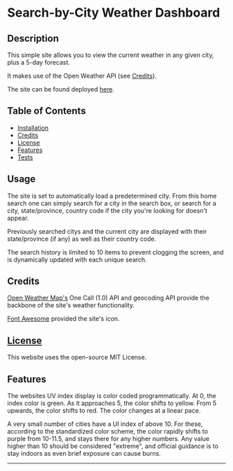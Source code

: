 # Search-by-City Weather Dashboard

## Description 
This simple site allows you to view the current weather in any given city, plus a 5-day forecast. 

It makes use of the Open Weather API (see [Credits](#credits)).

The site can be found deployed [here]().

## Table of Contents


* [Installation](#installation)
* [Credits](#credits)
* [License](#license)
* [Features](#features)
* [Tests](#tests)


## Usage 

The site is set to automatically load a predetermined city. From this home search one can simply search for a city in the search box, or search for a city, state/province, country code if the city you're looking for doesn't appear. 

Previously searched citys and the current city are displayed with their state/province (if any) as well as their country code. 

The search history is limited to 10 items to prevent clogging the screen, and is dynamically updated with each unique search. 

## Credits

[Open Weather Map's](https://openweathermap.org/) One Call (1.0) API and geocoding API provide the backbone of the site's weather functionality. 

[Font Awesome](https://fontawesome.com/icons/sun?s=solid) provided the site's icon.


## [License](./LICENSE)

This website uses the open-source MIT License.

## Features

The websites UV index display is color coded programmatically. At 0, the index color is green. As it approaches 5, the color shifts to yellow. From 5 upwards, the color shifts to red. The color changes at a linear pace. 

A very small number of cities have a UI index of above 10. For these, according to the standardized color scheme, the color rapidly shifts to purple from 10-11.5, and stays there for any higher numbers. Any value higher than 10 should be considered "extreme", and official guidance is to stay indoors as even brief exposure can cause burns.

---
